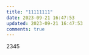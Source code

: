 ```yaml
---
title: "11111111"
date: 2023-09-21 16:47:53
updated: 2023-09-21 16:47:53
comments: true
---
```

2﻿345